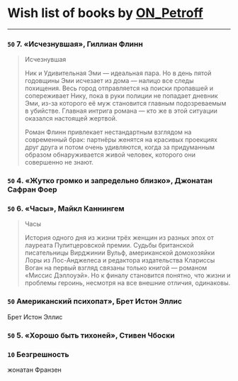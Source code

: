 # Wish list of books by [ON_Petroff](https://www.facebook.com/app_scoped_user_id/1079841742132777/)
---

### `50` 7. «Исчезнувшая», Гиллиан Флинн
> Исчезнувшая
> 
> Ник и Удивительная Эми — идеальная пара. Но в день пятой годовщины Эми исчезает из дома — налицо все следы похищения. Весь город отправляется на поиски пропавшей и сопереживает Нику, пока в руки полиции не попадает дневник Эми, из-за которого её муж становится главным подозреваемым в убийстве. Главная интрига романа — кто же в этой ситуации оказался настоящей жертвой.
> 
> Роман Флинн привлекает нестандартным взглядом на современный брак: партнёры женятся на красивых проекциях друг друга и потом очень удивляются, когда за придуманным образом обнаруживается живой человек, которого они совершенно не знают.

### `50` 4. «Жутко громко и запредельно близко», Джонатан Сафран Фоер

### `50` 6. «Часы», Майкл Каннингем
> Часы
> 
> История одного дня из жизни трёх женщин из разных эпох от лауреата Пулитцеровской премии. Судьбы британской писательницы Вирджинии Вульф, американской домохозяйки Лоры из Лос-Анджелеса и редактора издательства Клариссы Воган на первый взгляд связаны только книгой — романом «Миссис Дэллоуэй». Но к финалу становится понятно, что жизни и проблемы героинь, несмотря на все внешние отличия, одинаковы.

### `50` Американский психопат», Брет Истон Эллис
Брет Истон Эллис

### `50` 5. «Хорошо быть тихоней», Стивен Чбоски

### `10` Безгрешность
жонатан Франзен


